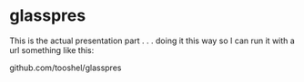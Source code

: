 glasspres
=========

This is the actual presentation part . . . doing it this way so I can run it with a url something like this:

github.com/tooshel/glasspres


